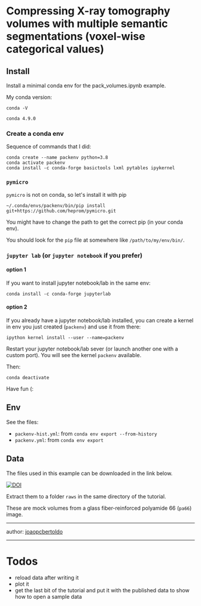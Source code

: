 # Compressing X-ray tomography volumes with multiple semantic segmentations (voxel-wise categorical values)

## Install

Install a minimal conda env for the pack_volumes.ipynb example.

My conda version:

`conda -V`

```
conda 4.9.0
```
### Create a conda env

Sequence of commands that I did:

```
conda create --name packenv python=3.8
conda activate packenv
conda install -c conda-forge basictools lxml pytables ipykernel
```
### `pymicro`

`pymicro` is not on conda, so let's install it with pip

```
~/.conda/envs/packenv/bin/pip install git+https://github.com/heprom/pymicro.git
```

You might have to change the path to get the correct pip (in your conda env). 

You should look for the `pip` file at somewhere like `/path/to/my/env/bin/`.

### `jupyter lab` (or `jupyter notebook` if you prefer)

#### option 1

If you want to install jupyter notebook/lab in the same env:

```
conda install -c conda-forge jupyterlab
```

#### option 2

If you already have a jupyter notebook/lab installed, you can create a kernel in env you just created (`packenv`) and use it from there:

```
ipython kernel install --user --name=packenv
```

Restart your jupyter notebook/lab sever (or launch another one with a custom port).
You will see the kernel `packenv` available.

Then:

```
conda deactivate
```

Have fun (:

## Env

See the files:
 - `packenv-hist.yml`: from `conda env export --from-history`
 - `packenv.yml`: from `conda env export`
 
## Data

The files used in this example can be downloaded in the link below. 

[![DOI](https://zenodo.org/badge/DOI/10.5281/zenodo.4597288.svg)](https://doi.org/10.5281/zenodo.4597288)


Extract them to a folder `raws` in the same directory of the tutorial. 

These are mock volumes from a glass fiber-reinforced polyamide 66 (`pa66`) image.

---

author: [joaopcbertoldo](joaopcbertoldo.github.io)

---

# Todos

 - reload data after writing it
 - plot it
 - get the last bit of the tutorial and put it with the published data to show how to open a sample data
